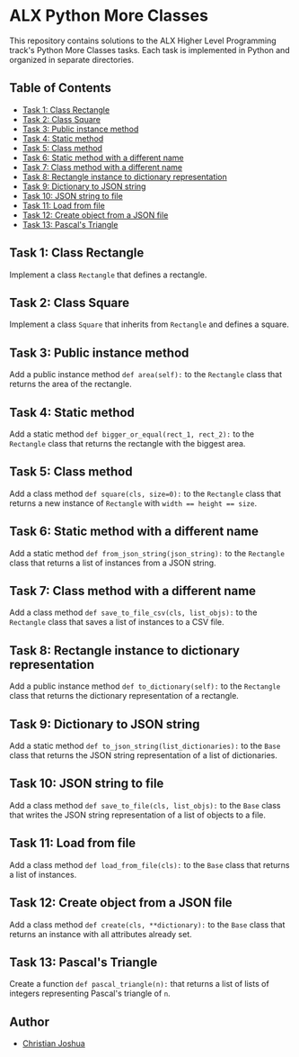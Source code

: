 # ALX Python More Classes

This repository contains solutions to the ALX Higher Level Programming track's Python More Classes tasks. Each task is implemented in Python and organized in separate directories.

## Table of Contents

- [Task 1: Class Rectangle](#task-1-class-rectangle)
- [Task 2: Class Square](#task-2-class-square)
- [Task 3: Public instance method](#task-3-public-instance-method)
- [Task 4: Static method](#task-4-static-method)
- [Task 5: Class method](#task-5-class-method)
- [Task 6: Static method with a different name](#task-6-static-method-with-a-different-name)
- [Task 7: Class method with a different name](#task-7-class-method-with-a-different-name)
- [Task 8: Rectangle instance to dictionary representation](#task-8-rectangle-instance-to-dictionary-representation)
- [Task 9: Dictionary to JSON string](#task-9-dictionary-to-json-string)
- [Task 10: JSON string to file](#task-10-json-string-to-file)
- [Task 11: Load from file](#task-11-load-from-file)
- [Task 12: Create object from a JSON file](#task-12-create-object-from-a-json-file)
- [Task 13: Pascal's Triangle](#task-13-pascals-triangle)

## Task 1: Class Rectangle

Implement a class `Rectangle` that defines a rectangle.

## Task 2: Class Square

Implement a class `Square` that inherits from `Rectangle` and defines a square.

## Task 3: Public instance method

Add a public instance method `def area(self):` to the `Rectangle` class that returns the area of the rectangle.

## Task 4: Static method

Add a static method `def bigger_or_equal(rect_1, rect_2):` to the `Rectangle` class that returns the rectangle with the biggest area.

## Task 5: Class method

Add a class method `def square(cls, size=0):` to the `Rectangle` class that returns a new instance of `Rectangle` with `width == height == size`.

## Task 6: Static method with a different name

Add a static method `def from_json_string(json_string):` to the `Rectangle` class that returns a list of instances from a JSON string.

## Task 7: Class method with a different name

Add a class method `def save_to_file_csv(cls, list_objs):` to the `Rectangle` class that saves a list of instances to a CSV file.

## Task 8: Rectangle instance to dictionary representation

Add a public instance method `def to_dictionary(self):` to the `Rectangle` class that returns the dictionary representation of a rectangle.

## Task 9: Dictionary to JSON string

Add a static method `def to_json_string(list_dictionaries):` to the `Base` class that returns the JSON string representation of a list of dictionaries.

## Task 10: JSON string to file

Add a class method `def save_to_file(cls, list_objs):` to the `Base` class that writes the JSON string representation of a list of objects to a file.

## Task 11: Load from file

Add a class method `def load_from_file(cls):` to the `Base` class that returns a list of instances.

## Task 12: Create object from a JSON file

Add a class method `def create(cls, **dictionary):` to the `Base` class that returns an instance with all attributes already set.

## Task 13: Pascal's Triangle

Create a function `def pascal_triangle(n):` that returns a list of lists of integers representing Pascal's triangle of `n`.

## Author

- [Christian Joshua](https://github.com/thelastmedici)
